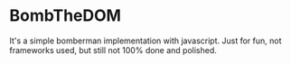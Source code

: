 BombTheDOM
==========

It's a simple bomberman implementation with javascript. Just for fun, not frameworks used, but still not 100% done and polished.